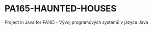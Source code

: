 PA165-HAUNTED-HOUSES
======================

Project in Java for PA165 - Vývoj programových systémů v jazyce Java
